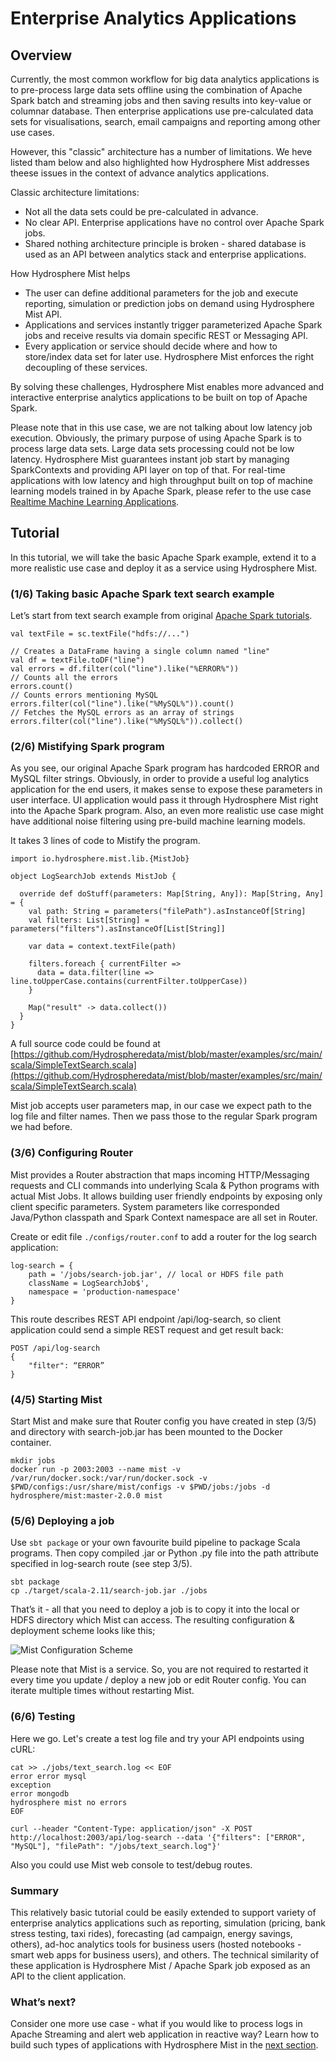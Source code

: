 # Enterprise Analytics Applications

## Overview

Currently, the most common workflow for big data analytics applications is to pre-process large data sets offline using the combination of Apache Spark batch and streaming jobs and then saving results into key-value or columnar database. Then enterprise applications use pre-calculated data sets for visualisations, search, email campaigns and reporting among other use cases.  

However, this "classic" architecture has a number of limitations. We heve listed tham below and also highlighted how Hydrosphere Mist addresses theese issues in the context of advance analytics applications.

Classic architecture limitations:
 - Not all the data sets could be pre-calculated in advance.
 - No clear API. Enterprise applications have no control over Apache Spark jobs.
 - Shared nothing architecture principle is broken - shared database is used as an API between analytics stack and enterprise applications.

How Hydrosphere Mist helps
 - The user can define additional parameters for the job and execute reporting, simulation or prediction jobs on demand using Hydrosphere Mist API.
 - Applications and services instantly trigger parameterized Apache Spark jobs and receive results via domain specific REST or Messaging API.
 - Every application or service should decide where and how to store/index data set for later use. Hydrosphere Mist enforces the right decoupling of these services.
 
By solving these challenges, Hydrosphere Mist enables more advanced and interactive enterprise analytics applications to be built on top of Apache Spark.

Please note that in this use case, we are not talking about low latency job execution. Obviously, the primary purpose of using Apache Spark is to process large data sets. Large data sets processing could not be low latency. Hydrosphere Mist guarantees instant job start by managing SparkContexts and providing API layer on top of that. 
For real-time applications with low latency and high throughput built on top of machine learning models trained in by Apache Spark, please refer to the use case [Realtime Machine Learning Applications](/docs/use-cases/ml-realtime.md).

## Tutorial
In this tutorial, we will take the basic Apache Spark example, extend it to a more realistic use case and deploy it as a service using Hydrosphere Mist.

### (1/6) Taking basic Apache Spark text search example

Let’s start from text search example from original [Apache Spark tutorials](http://spark.apache.org/examples.html).

````
val textFile = sc.textFile("hdfs://...")

// Creates a DataFrame having a single column named "line"
val df = textFile.toDF("line")
val errors = df.filter(col("line").like("%ERROR%"))
// Counts all the errors
errors.count()
// Counts errors mentioning MySQL
errors.filter(col("line").like("%MySQL%")).count()
// Fetches the MySQL errors as an array of strings
errors.filter(col("line").like("%MySQL%")).collect()
````

### (2/6) Mistifying Spark program
As you see, our original Apache Spark program has hardcoded ERROR and MySQL filter strings. Obviously, in order to provide a useful log analytics application for the end users, it makes sense to expose these parameters in user interface. UI application would pass it through Hydrosphere Mist right into the Apache Spark program. Also, an even more realistic use case might have additional noise filtering using pre-build machine learning models.

It takes 3 lines of code to Mistify the program.

````
import io.hydrosphere.mist.lib.{MistJob}

object LogSearchJob extends MistJob {

  override def doStuff(parameters: Map[String, Any]): Map[String, Any] = {
    val path: String = parameters("filePath").asInstanceOf[String]
    val filters: List[String] = parameters("filters").asInstanceOf[List[String]]

    var data = context.textFile(path)

    filters.foreach { currentFilter =>
      data = data.filter(line => line.toUpperCase.contains(currentFilter.toUpperCase))
    }

    Map("result" -> data.collect())
  }
}
````
A full source code could be found at [https://github.com/Hydrospheredata/mist/blob/master/examples/src/main/scala/SimpleTextSearch.scala](https://github.com/Hydrospheredata/mist/blob/master/examples/src/main/scala/SimpleTextSearch.scala)

Mist job accepts user parameters map, in our case we expect path to the log file and filter names. Then we pass those to the regular Spark program we had before.

### (3/6) Configuring Router

Mist provides a Router abstraction that maps incoming HTTP/Messaging requests and CLI commands into underlying Scala & Python programs with actual Mist Jobs. It allows building user friendly endpoints by exposing only client specific parameters. System parameters like corresponded Java/Python classpath and Spark Context namespace are all set in Router.

Create or edit file `./configs/router.conf` to add a router for the log search application:

````
log-search = {
    path = '/jobs/search-job.jar', // local or HDFS file path
    className = LogSearchJob$',
    namespace = 'production-namespace'
}
````

This route describes REST API endpoint /api/log-search, so client application could send a simple REST request and get result back:
````
POST /api/log-search
{
    "filter": “ERROR”
}
````

### (4/5) Starting Mist 
Start Mist and make sure that Router config you have created in step (3/5) and directory with search-job.jar has been mounted to the Docker container.  

````
mkdir jobs
docker run -p 2003:2003 --name mist -v /var/run/docker.sock:/var/run/docker.sock -v $PWD/configs:/usr/share/mist/configs -v $PWD/jobs:/jobs -d hydrosphere/mist:master-2.0.0 mist
````

### (5/6) Deploying a job

Use `sbt package` or your own favourite build pipeline to package Scala programs. Then copy compiled .jar or Python .py file into the path attribute specified in log-search route (see step 3/5).

```
sbt package
cp ./target/scala-2.11/search-job.jar ./jobs
```

That’s it - all that you need to deploy a job is to copy it into the local or HDFS directory which Mist can access. The resulting configuration & deployment scheme looks like this;

![Mist Configuration Scheme](http://dv9c7babquml0.cloudfront.net/docs-images/mist-config-scheme.png)

Please note that Mist is a service. So, you are not required to restarted it every time you update / deploy a new job or edit Router config. You can iterate multiple times without restarting Mist. 

### (6/6) Testing

Here we go. Let's create a test log file and try your API endpoints using cURL:

```
cat >> ./jobs/text_search.log << EOF
error error mysql
exception
error mongodb
hydrosphere mist no errors
EOF

curl --header "Content-Type: application/json" -X POST http://localhost:2003/api/log-search --data '{"filters": ["ERROR", "MySQL"], "filePath": "/jobs/text_search.log"}'
```

Also you could use Mist web console to test/debug routes.

### Summary
This relatively basic tutorial could be easily extended to support variety of enterprise analytics applications such as reporting, simulation (pricing, bank stress testing, taxi rides), forecasting (ad campaign, energy savings, others), ad-hoc analytics tools for business users (hosted notebooks - smart web apps for business users), and others. The technical similarity of these application is Hydrosphere Mist / Apache Spark job exposed as an API to the client application.

### What’s next?
Consider one more use case - what if you would like to process logs in Apache Streaming and alert web application in reactive way? Learn how to build such types of applications with Hydrosphere Mist in the [next section](/docs/use-cases/reactive.md).
